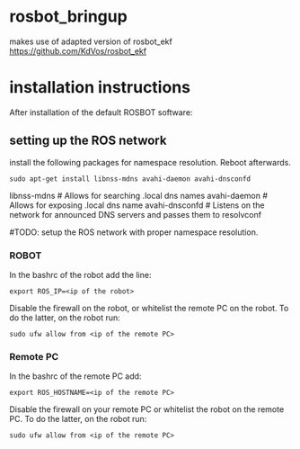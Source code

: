 # rosbot_bringup
makes use of adapted version of rosbot_ekf
https://github.com/KdVos/rosbot_ekf

# installation instructions

After installation of the default ROSBOT software:

## setting up the ROS network

install the following packages for namespace resolution. Reboot afterwards.

`sudo apt-get install libnss-mdns avahi-daemon avahi-dnsconfd`

libnss-mdns # Allows for searching .local dns names
avahi-daemon # Allows for exposing .local dns name
avahi-dnsconfd # Listens on the network for announced DNS servers and passes them to resolvconf


#TODO: setup the ROS network with proper namespace resolution.

### ROBOT
In the bashrc of the robot add the line:

  `export ROS_IP=<ip of the robot>`

Disable the firewall on the robot, or whitelist the remote PC on the robot. To do the latter, on the robot run:

`sudo ufw allow from <ip of the remote PC>`

### Remote PC
In the bashrc of the remote PC add:
 
  `export ROS_HOSTNAME=<ip of the remote PC>`
  
Disable the firewall on your remote PC or whitelist the robot on the remote PC. To do the latter, on the robot run:

`sudo ufw allow from <ip of the remote PC>`

  

